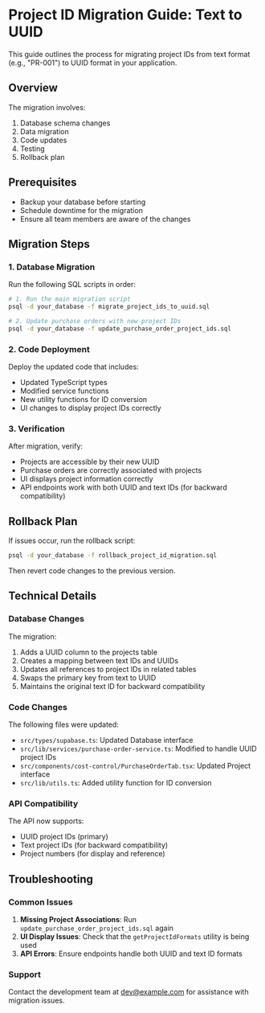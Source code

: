 # Project ID Migration Guide: Text to UUID

This guide outlines the process for migrating project IDs from text format (e.g., "PR-001") to UUID format in your application.

## Overview

The migration involves:

1. Database schema changes
2. Data migration
3. Code updates
4. Testing
5. Rollback plan

## Prerequisites

- Backup your database before starting
- Schedule downtime for the migration
- Ensure all team members are aware of the changes

## Migration Steps

### 1. Database Migration

Run the following SQL scripts in order:

```bash
# 1. Run the main migration script
psql -d your_database -f migrate_project_ids_to_uuid.sql

# 2. Update purchase orders with new project IDs
psql -d your_database -f update_purchase_order_project_ids.sql
```

### 2. Code Deployment

Deploy the updated code that includes:

- Updated TypeScript types
- Modified service functions
- New utility functions for ID conversion
- UI changes to display project IDs correctly

### 3. Verification

After migration, verify:

- Projects are accessible by their new UUID
- Purchase orders are correctly associated with projects
- UI displays project information correctly
- API endpoints work with both UUID and text IDs (for backward compatibility)

## Rollback Plan

If issues occur, run the rollback script:

```bash
psql -d your_database -f rollback_project_id_migration.sql
```

Then revert code changes to the previous version.

## Technical Details

### Database Changes

The migration:

1. Adds a UUID column to the projects table
2. Creates a mapping between text IDs and UUIDs
3. Updates all references to project IDs in related tables
4. Swaps the primary key from text to UUID
5. Maintains the original text ID for backward compatibility

### Code Changes

The following files were updated:

- `src/types/supabase.ts`: Updated Database interface
- `src/lib/services/purchase-order-service.ts`: Modified to handle UUID project IDs
- `src/components/cost-control/PurchaseOrderTab.tsx`: Updated Project interface
- `src/lib/utils.ts`: Added utility function for ID conversion

### API Compatibility

The API now supports:

- UUID project IDs (primary)
- Text project IDs (for backward compatibility)
- Project numbers (for display and reference)

## Troubleshooting

### Common Issues

1. **Missing Project Associations**: Run `update_purchase_order_project_ids.sql` again
2. **UI Display Issues**: Check that the `getProjectIdFormats` utility is being used
3. **API Errors**: Ensure endpoints handle both UUID and text ID formats

### Support

Contact the development team at dev@example.com for assistance with migration issues. 